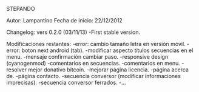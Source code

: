 STEPANDO

Autor: Lampantino
Fecha de inicio: 22/12/2012

Changelog:
vers 0.2.0 (03/11/13)
	-First stable version.

Modificaciones restantes:
-error: cambio tamaño letra en versión móvil.
-error: boton next android (tab).
-modificar aspecto títulos secuencias en el menu.
-mensaje confirmación cambiar paso.
-responsive design (cyanogenmod)
-comentarios en secuencias.
-comentarios en menu.
-resolver mejor donativo bitcoin.
-mejorar página licencia.
-página acerca de.
-página contacto.
-secuencia conversor (modificar informaciones imprecisas).
-secuencia conversor ferrados.
-...
